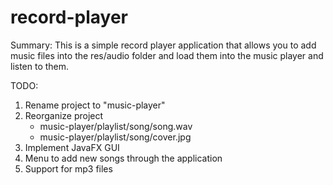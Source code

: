 # record-player

Summary:
This is a simple record player application that allows you
to add music files into the res/audio folder and load them into the
music player and listen to them.


TODO:
1) Rename project to "music-player"
2) Reorganize project
	- music-player/playlist/song/song.wav
	- music-player/playlist/song/cover.jpg
3) Implement JavaFX GUI
4) Menu to add new songs through the application
5) Support for mp3 files